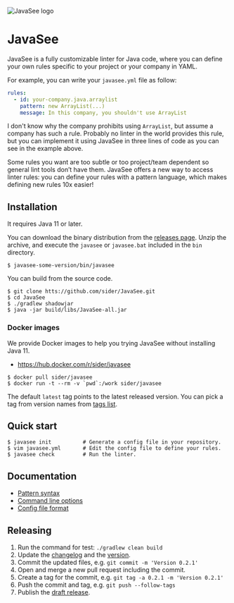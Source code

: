 ![JavaSee logo](logo/JavaSee.png)

# JavaSee

JavaSee is a fully customizable linter for Java code, where you can define your own rules specific to your project or your company in YAML.

For example, you can write your `javasee.yml` file as follow:

```yaml
rules:
  - id: your-company.java.arraylist
    pattern: new ArrayList(...)
    message: In this company, you shouldn't use ArrayList
```

I don't know why the company prohibits using `ArrayList`, but assume a company has such a rule. Probably no linter in the world provides this rule, but you can implement it using JavaSee in three lines of code as you can see in the example above.

Some rules you want are too subtle or too project/team dependent so general lint tools don’t have them. JavaSee offers a new way to access linter rules: you can define your rules with a pattern language, which makes defining new rules 10x easier!

## Installation

It requires Java 11 or later.

You can download the binary distribution from the [releases page](https://github.com/sider/JavaSee/releases).
Unzip the archive, and execute the `javasee` or `javasee.bat` included in the `bin` directory.

```
$ javasee-some-version/bin/javasee
```

You can build from the source code.

```
$ git clone htts://github.com/sider/JavaSee.git
$ cd JavaSee
$ ./gradlew shadowjar
$ java -jar build/libs/JavaSee-all.jar
```

### Docker images

We provide Docker images to help you trying JavaSee without installing Java 11.

- https://hub.docker.com/r/sider/javasee

```
$ docker pull sider/javasee
$ docker run -t --rm -v `pwd`:/work sider/javasee
```

The default `latest` tag points to the latest released version.
You can pick a tag from version names from [tags list](https://hub.docker.com/r/sider/javasee/tags).

## Quick start

```
$ javasee init          # Generate a config file in your repository.
$ vim javasee.yml       # Edit the config file to define your rules.
$ javasee check         # Run the linter.
```

## Documentation

- [Pattern syntax](doc/pattern-syntax.md)
- [Command line options](doc/command-line-options.md)
- [Config file format](doc/rule.md)

## Releasing

1. Run the command for test: `./gradlew clean build`
2. Update the [changelog](CHANGELOG.md) and the [version](build.gradle).
3. Commit the updated files, e.g. `git commit -m 'Version 0.2.1'`
4. Open and merge a new pull request including the commit.
5. Create a tag for the commit, e.g. `git tag -a 0.2.1 -m 'Version 0.2.1'`
6. Push the commit and tag, e.g. `git push --follow-tags`
7. Publish the [draft release](https://github.com/sider/JavaSee/releases).
